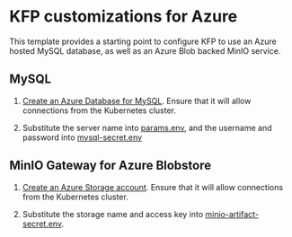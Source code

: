 # KFP customizations for Azure

This template provides a starting point to configure KFP to use an Azure hosted MySQL database, as well as an Azure Blob backed MinIO service.

## MySQL

1. [Create an Azure Database for MySQL](https://docs.microsoft.com/azure/mysql/quickstart-create-mysql-server-database-using-azure-portal). Ensure that it will allow connections from the Kubernetes cluster.

2. Substitute the server name into [params.env](params.env), and the username and password into [mysql-secret.env](mysql-secret.env)

## MinIO Gateway for Azure Blobstore

1. [Create an Azure Storage account](https://docs.microsoft.com/azure/storage/common/storage-account-create). Ensure that it will allow connections from the Kubernetes cluster.

2. Substitute the storage name and access key into [minio-artifact-secret.env](minio-azure-gateway/minio-artifact-secret.env).
